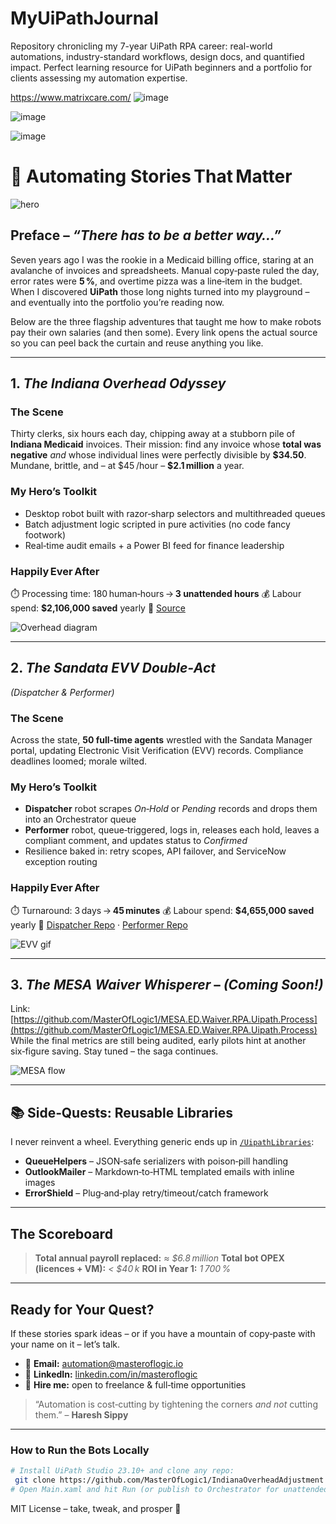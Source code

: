 # MyUiPathJournal
Repository chronicling my 7-year UiPath RPA career: real-world automations, industry-standard workflows, design docs, and quantified impact. Perfect learning resource for UiPath beginners and a portfolio for clients assessing my automation expertise.

https://www.matrixcare.com/
![image](https://github.com/user-attachments/assets/d7896ff4-aff4-4bbc-b7d5-19e3c4026ad8)

![image](https://github.com/user-attachments/assets/be76c909-e89b-4087-a1dc-9a1ccde5f891)

![image](https://github.com/user-attachments/assets/b08923ba-0990-4a13-9a77-a907251ded0c)



# 🦾 Automating Stories That Matter

![hero](docs/images/hero.gif)

## Preface – *“There has to be a better way…”*

Seven years ago I was the rookie in a Medicaid billing office, staring at an avalanche of invoices and spreadsheets.  Manual copy‑paste ruled the day, error rates were **5 %**, and overtime pizza was a line‑item in the budget.  When I discovered **UiPath** those long nights turned into my playground – and eventually into the portfolio you’re reading now.

Below are the three flagship adventures that taught me how to make robots pay their own salaries (and then some).  Every link opens the actual source so you can peel back the curtain and reuse anything you like.

---

## 1. *The Indiana Overhead Odyssey*

### The Scene

Thirty clerks, six hours each day, chipping away at a stubborn pile of **Indiana Medicaid** invoices.  Their mission: find any invoice whose **total was negative** *and* whose individual lines were perfectly divisible by **\$34.50**.  Mundane, brittle, and – at \$45 /hour – **\$2.1 million** a year.

### My Hero’s Toolkit

* Desktop robot built with razor‑sharp selectors and multithreaded queues
* Batch adjustment logic scripted in pure activities (no code fancy footwork)
* Real‑time audit emails + a Power BI feed for finance leadership

### Happily Ever After

⏱️ Processing time: 180 human‑hours → **3 unattended hours**
💰 Labour spend: **\$2,106,000 saved** yearly
🔗 [Source](https://github.com/MasterOfLogic1/IndianaOverheadAdjustment.RPA.Uipath.Process)

![Overhead diagram](docs/images/overhead_adjustment_flow.png)

---

## 2. *The Sandata EVV Double‑Act*

*(Dispatcher & Performer)*

### The Scene

Across the state, **50 full‑time agents** wrestled with the Sandata Manager portal, updating Electronic Visit Verification (EVV) records.  Compliance deadlines loomed; morale wilted.

### My Hero’s Toolkit

* **Dispatcher** robot scrapes *On‑Hold* or *Pending* records and drops them into an Orchestrator queue
* **Performer** robot, queue‑triggered, logs in, releases each hold, leaves a compliant comment, and updates status to *Confirmed*
* Resilience baked in: retry scopes, API failover, and ServiceNow exception routing

### Happily Ever After

⏱️ Turnaround: 3 days → **45 minutes**
💰 Labour spend: **\$4,655,000 saved** yearly
🔗 [Dispatcher Repo](https://github.com/MasterOfLogic1/SandataEvvReportDispatcher.RPA.Uipath.Process) · [Performer Repo](https://github.com/MasterOfLogic1/SandataEvvReportPerformer.RPA.Uipath.Process)

![EVV gif](docs/images/sandata_evv.gif)

---

## 3. *The MESA Waiver Whisperer* – *(Coming Soon!)*

Link: [https://github.com/MasterOfLogic1/MESA.ED.Waiver.RPA.Uipath.Process](https://github.com/MasterOfLogic1/MESA.ED.Waiver.RPA.Uipath.Process)
While the final metrics are still being audited, early pilots hint at another six‑figure saving.  Stay tuned – the saga continues.

![MESA flow](docs/images/mesa_waiver.png)

---

## 📚 Side‑Quests: Reusable Libraries

I never reinvent a wheel.  Everything generic ends up in [`/UipathLibraries`](https://github.com/MasterOfLogic1/UipathLibraries):

* **QueueHelpers** – JSON‑safe serializers with poison‑pill handling
* **OutlookMailer** – Markdown‑to‑HTML templated emails with inline images
* **ErrorShield** – Plug‑and‑play retry/timeout/catch framework

---

## The Scoreboard

> **Total annual payroll replaced:** *≈ \$6.8 million*
> **Total bot OPEX (licences + VM):** *< \$40 k*
> **ROI in Year 1:** *1 700 %*

---

## Ready for Your Quest?

If these stories spark ideas – or if you have a mountain of copy‑paste with your name on it – let’s talk.

* 💌 **Email:** [automation@masteroflogic.io](mailto:automation@masteroflogic.io)
* 💼 **LinkedIn:** [linkedin.com/in/masteroflogic](https://www.linkedin.com/in/masteroflogic)
* 🚀 **Hire me:** open to freelance & full‑time opportunities

> “Automation is cost‑cutting by tightening the corners *and not* cutting them.” – **Haresh Sippy**

---

### How to Run the Bots Locally

```bash
# Install UiPath Studio 23.10+ and clone any repo:
 git clone https://github.com/MasterOfLogic1/IndianaOverheadAdjustment.RPA.Uipath.Process
# Open Main.xaml and hit Run (or publish to Orchestrator for unattended magic)
```

MIT License – take, tweak, and prosper 🎉

